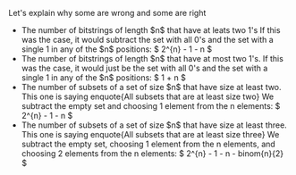 Let's explain why some are wrong and some are right

<ul>
<li> The number of bitstrings of length $n$ that have at leats two 1's 
If this was the case, it would subtract the set with all 0's and the set with a single 1 in any of the $n$ positions: $ 2^{n} - 1 - n $
	<li> The number of bitstrings of length $n$ that have at most two 1's. 
If this was the case, it would just be the set with all 0's and the set with a single 1 in any of the $n$ positions: $ 1 + n $
	<li> The number of subsets of a set of size $n$ that have size at least two. 
This one is saying enquote{All subsets that are at least size two} 
We subtract the empty set and choosing 1 element from the n elements: $ 2^{n} - 1 - n $
	<li> The number of subsets of a set of size $n$ that have size at least three. 
This one is saying enquote{All subsets that are at least size three} 
We subtract the empty set, choosing 1 element from the n elements, and choosing 2 elements from the n elements: $ 2^{n} - 1 - n - binom{n}{2} $
</ul>
